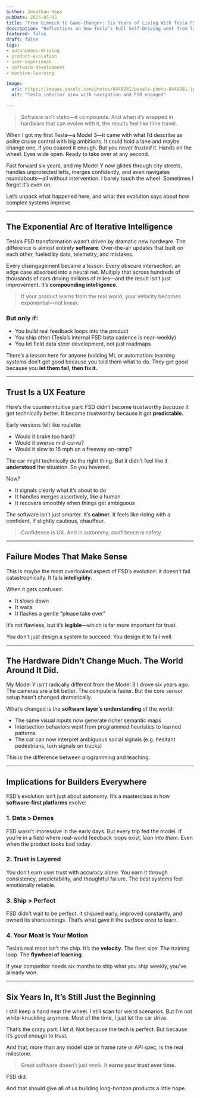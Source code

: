 ```yaml
---
author: Jonathan Haas
pubDate: 2025-05-05
title: "From Gimmick to Game-Changer: Six Years of Living With Tesla FSD"
description: "Reflections on how Tesla’s Full Self-Driving went from laughably limited to astonishingly capable, and what it teaches us about compounding software and trust in autonomous systems."
featured: false
draft: false
tags:
- autonomous-driving
- product-evolution
- user-experience
- software-development
- machine-learning

image:
  url: https://images.pexels.com/photos/8449281/pexels-photo-8449281.jpeg?auto=compress&cs=tinysrgb&w=1260&h=750&dpr=2
  alt: "Tesla interior view with navigation and FSD engaged"

---
```


> Software isn’t static—it compounds. And when it’s wrapped in hardware that can evolve with it, the results feel like time travel.

When I got my first Tesla—a Model 3—it came with what I’d describe as polite cruise control with big ambitions. It could hold a lane and maybe change one, if you coaxed it enough. But you never *trusted* it. Hands on the wheel. Eyes wide open. Ready to take over at any second.

Fast forward six years, and my Model Y now glides through city streets, handles unprotected lefts, merges confidently, and even navigates roundabouts—all without intervention. I barely touch the wheel. Sometimes I forget it’s even on.

Let’s unpack what happened here, and what this evolution says about how complex systems improve.

---

## The Exponential Arc of Iterative Intelligence

Tesla’s FSD transformation wasn’t driven by dramatic new hardware. The difference is almost entirely **software**. Over-the-air updates that built on each other, fueled by data, telemetry, and mistakes.

Every disengagement became a lesson. Every obscure intersection, an edge case absorbed into a neural net. Multiply that across hundreds of thousands of cars driving millions of miles—and the result isn’t just improvement. It’s **compounding intelligence**.

> If your product learns from the real world, your velocity becomes exponential—not linear.

### But only if:

* You build real feedback loops into the product
* You ship often (Tesla’s internal FSD beta cadence is near-weekly)
* You let field data steer development, not just roadmaps

There’s a lesson here for anyone building ML or automation: learning systems don’t get good because you told them what to do. They get good because you **let them fail, then fix it.**

---

## Trust Is a UX Feature

Here’s the counterintuitive part: FSD didn’t become trustworthy *because* it got technically better. It became trustworthy because it got **predictable.**

Early versions felt like roulette:

* Would it brake too hard?
* Would it swerve mid-curve?
* Would it slow to 15 mph on a freeway on-ramp?

The car might technically *do* the right thing. But it didn’t feel like it **understood** the situation. So you hovered.

Now?

* It signals clearly what it’s about to do
* It handles merges assertively, like a human
* It recovers smoothly when things get ambiguous

The software isn’t just smarter. It’s **calmer**. It feels like riding with a confident, if slightly cautious, chauffeur.

> Confidence is UX. And in autonomy, confidence *is* safety.

---

## Failure Modes That Make Sense

This is maybe the most overlooked aspect of FSD’s evolution: it doesn’t fail catastrophically. It fails **intelligibly.**

When it gets confused:

* It slows down
* It waits
* It flashes a gentle “please take over”

It’s not flawless, but it’s **legible**—which is far more important for trust.

You don't just design a system to succeed. You design it to fail well.

---

## The Hardware Didn’t Change Much. The World Around It Did.

My Model Y isn’t radically different from the Model 3 I drove six years ago. The cameras are a bit better. The compute is faster. But the core sensor setup hasn’t changed dramatically.

What’s changed is the **software layer’s understanding** of the world:

* The same visual inputs now generate richer semantic maps
* Intersection behaviors went from programmed heuristics to learned patterns
* The car can now interpret ambiguous social signals (e.g. hesitant pedestrians, turn signals on trucks)

This is the difference between programming and teaching.

---

## Implications for Builders Everywhere

FSD’s evolution isn’t just about autonomy. It’s a masterclass in how **software-first platforms** evolve:

### 1. Data > Demos

FSD wasn’t impressive in the early days. But every trip fed the model. If you’re in a field where real-world feedback loops exist, *lean into them*. Even when the product looks bad today.

### 2. Trust is Layered

You don’t earn user trust with accuracy alone. You earn it through consistency, predictability, and thoughtful failure. The best systems feel emotionally reliable.

### 3. Ship > Perfect

FSD didn’t wait to be perfect. It shipped early, improved constantly, and owned its shortcomings. That’s what gave it the *surface area* to learn.

### 4. Your Moat Is Your Motion

Tesla’s real moat isn’t the chip. It’s the **velocity**. The fleet size. The training loop. The **flywheel of learning**.

If your competitor needs six months to ship what you ship weekly, you’ve already won.

---

## Six Years In, It’s Still Just the Beginning

I still keep a hand near the wheel. I still scan for weird scenarios. But I’m not white-knuckling anymore. Most of the time, I just let the car drive.

That’s the crazy part: I *let it*. Not because the tech is perfect. But because it’s *good enough to trust.*

And that, more than any model size or frame rate or API spec, is the real milestone.

> Great software doesn’t just work. It **earns your trust over time.**

FSD did.

And that should give all of us building long-horizon products a little hope.
